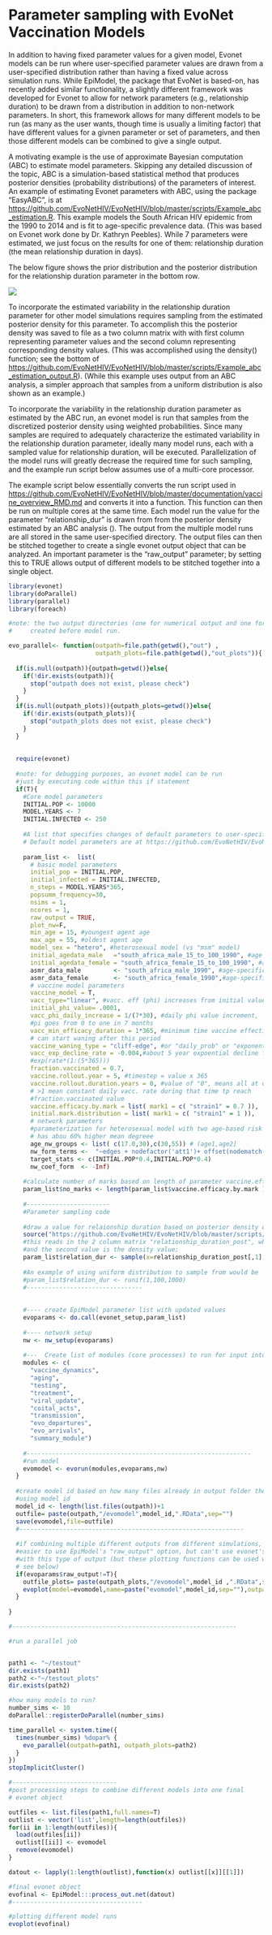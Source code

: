 Parameter sampling with EvoNet Vaccination Models
================

In addition to having fixed parameter values for a given model, Evonet
models can be run where user-specified parameter values are drawn from a
user-specified distribution rather than having a fixed value across
simulation runs. While EpiModel, the package that EvoNet is based-on,
has recently added similar functionality, a slightly different framework
was developed for Evonet to allow for network parameters (e.g.,
relationship duration) to be drawn from a distribution in addition to
non-network parameters. In short, this framework allows for many
different models to be run (as many as the user wants, though time is
usually a limiting factor) that have different values for a givnen
parameter or set of parameters, and then those different models can be
combined to give a single output.

A motivating example is the use of approximate Bayesian computation
(ABC) to estimate model parameters. Skipping any detailed discussion of
the topic, ABC is a simulation-based statistical method that produces
posterior densities (probability distributions) of the parameters of
interest. An example of estimating Evonet parameters with ABC, using the
package “EasyABC”, is at
<https://github.com/EvoNetHIV/EvoNetHIV/blob/master/scripts/Example_abc_estimation.R>.
This example models the South African HIV epidemic from the 1990 to 2014
and is fit to age-specific prevalence data. (This was based on Evonet
work done by Dr. Kathryn Peebles). While 7 parameters were estimated, we
just focus on the results for one of them: relationship duration (the
mean relationship duration in days).

The below figure shows the prior distribution and the posterior
distribution for the relationship duration parameter in the bottom row.

![](https://github.com/EvoNetHIV/EvoNetHIV/blob/master/documentation/imgs/abc_example_output.png)

To incorporate the estimated variability in the relationship duration
parameter for other model simulations requires sampling from the
estimated posterior density for this parameter. To accomplish this the
posterior density was saved to file as a two column matrix with with
first column representing parameter values and the second column
representing corresponding density values. (This was accomplished using
the density() function; see the bottom of
<https://github.com/EvoNetHIV/EvoNetHIV/blob/master/scripts/Example_abc_estimation_output.R>).
(While this example uses output from an ABC analysis, a simpler approach
that samples from a uniform distribution is also shown as an example.)

To incorporate the variability in the relationship duration parameter as
estimated by the ABC run, an evonet model is run that samples from the
discretized posterior density using weighted probabilities. Since many
samples are required to adequately characterize the estimated
variability in the relationship duration parameter, ideally many model
runs, each with a sampled value for relationship duration, will be
executed. Parallelization of the model runs will greatly decrease the
required time for such sampling, and the example run script below
assumes use of a multi-core processor.

The example script below essentially converts the run script used in
<https://github.com/EvoNetHIV/EvoNetHIV/blob/master/documentation/vaccine_overview_RMD.md>
and converts it into a function. This function can then be run on
multiple cores at the same time. Each model run the value for the
parameter “relationship\_dur” is drawn from from the posterior density
estimated by an ABC analysis (). The output from the multiple model runs
are all stored in the same user-specified directory. The output files
can then be stitched together to create a single evonet output object
that can be analyzed. An important parameter is the “raw\_output”
parameter; by setting this to TRUE allows output of different models to
be stitched together into a single object.

``` r
library(evonet)
library(doParallel)
library(parallel)
library(foreach)

#note: the two output directories (one for numerical output and one for figures) need to be
#     created before model run. 

evo_parallel<- function(outpath=file.path(getwd(),"out") ,
                        outpath_plots=file.path(getwd(),"out_plots")){
  
  if(is.null(outpath)){outpath=getwd()}else{
    if(!dir.exists(outpath)){
      stop("outpath does not exist, please check")
    }
  }
  if(is.null(outpath_plots)){outpath_plots=getwd()}else{
    if(!dir.exists(outpath_plots)){
      stop("outpath_plots does not exist, please check")
    }
  }
  
  
  require(evonet)
  
  #note: for debugging purposes, an evonet model can be run
  #just by executing code within this if statement
  if(T){  
    #Core model parameters
    INITIAL.POP <- 10000
    MODEL.YEARS <- 7
    INITIAL.INFECTED <- 250
    
    #A list that specifies changes of default parameters to user-specified values
    # Default model parameters are at https://github.com/EvoNetHIV/EvoNetHIV/blob/master/pkg/R/input_params.R
    
    param_list <-  list(
      # basic model parameters
      initial_pop = INITIAL.POP,
      initial_infected = INITIAL.INFECTED,
      n_steps = MODEL.YEARS*365,
      popsumm_frequency=30,
      nsims = 1,
      ncores = 1,
      raw_output = TRUE,
      plot_nw=F,
      min_age = 15, #youngest agent age
      max_age = 55, #oldest agent age
      model_sex = "hetero", #heterosexual model (vs "msm" model)
      initial_agedata_male   ="south_africa_male_15_to_100_1990", #age distribution data
      initial_agedata_female = "south_africa_female_15_to_100_1990", #age distribution data
      asmr_data_male         <- "south_africa_male_1990", #age-specific mortality rate
      asmr_data_female       <- "south_africa_female_1990",#age-specific mortality rate
      # vaccine model parameters
      vaccine_model = T,
      vacc_type="linear", #vacc. eff (phi) increases from initial value to 1 based on "vacc_phi_daily_increase"
      initial_phi_value= .0001,
      vacc_phi_daily_increase = 1/(7*30), #daily phi value increment,
      #pi goes from 0 to one in 7 months
      vacc_min_efficacy_duration = 1*365, #minimum time vaccine effective after 1st dose,
      # can start waning after this period
      vaccine_waning_type = "cliff-edge", #or "daily_prob" or "exponential"
      vacc_exp_decline_rate = -0.004,#about 5 year expoential decline from 1 to near 0
      #exp(rate*(1:(5*365)))
      fraction.vaccinated = 0.7,
      vaccine.rollout.year = 5, #timestep = value x 365
      vaccine.rollout.duration.years = 0, #value of "0", means all at once, values 
      # >1 mean constant daily vacc. rate during that time tp reach
      #fraction.vaccinated value
      vaccine.efficacy.by.mark = list( mark1 = c( "strain1" = 0.7 )), 
      initial.mark.distribution = list( mark1 = c( "strain1" = 1 )), 
      # network parameters
      #parameterization for heterosexual model with two age-based risk groups, younger group
      # has abou 60% higher mean degreee
      age_nw_groups <- list( c(17.0,30),c(30,55)) # (age1,age2] 
      nw_form_terms <-  "~edges + nodefactor('att1')+ offset(nodematch('sex', diff=FALSE))"
      target_stats <- c(INITIAL.POP*0.4,INITIAL.POP*0.4) 
      nw_coef_form  <- -Inf)
    
    #calculate number of marks based on length of parameter vaccine.efficacy.by.mark
    param_list$no_marks <- length(param_list$vaccine.efficacy.by.mark )
    
    #-----------------------
    #Parameter sampling code
    
    #draw a value for relaionship duration based on posterior density of ABC model
    source("https://github.com/EvoNetHIV/EvoNetHIV/blob/master/scripts/Example_abc_output_relationship_duration?raw=TRUE")
    #this reads in the 2 column matrix "relationship_duration_post", where the first column is a parameter value
    #and the second value is the density value; 
    param_list$relation_dur <- sample(x=relationship_duration_post[,1],size=1,prob=relationship_duration_post[,2])
    
    #An example of using uniform distribution to sample from would be
    #param_list$relation_dur <- runif(1,100,1000)
    #--------------------------------
    
    
    #---- create EpiModel parameter list with updated values
    evoparams <- do.call(evonet_setup,param_list)
    
    #---- network setup 
    nw <- nw_setup(evoparams)
    
    #---  Create list of modules (core processes) to run for input into epimodel_control_fxn() below
    modules <- c(
      "vaccine_dynamics",
      "aging",
      "testing",
      "treatment",
      "viral_update",
      "coital_acts",
      "transmission",
      "evo_departures",
      "evo_arrivals",
      "summary_module")
    
    #--------------------------------------------------------------
    #run model
    evomodel <- evorun(modules,evoparams,nw)
  }
  
  #create model id based on how many files already in output folder then save model
  #using model id
  model_id <- length(list.files(outpath))+1
  outfile= paste(outpath,"/evomodel",model_id,".RData",sep="")
  save(evomodel,file=outfile)
  #--------------------------------------------------------------
  
  #if combining multiple different outputs from different simulations,
  #easier to use EpiModel's "raw_output" option, but can't use evonet's plotting functions
  #with this type of output (but these plotting functions can be used when the output is combinded, 
  # see below)
  if(evoparams$raw_output!=T){
    outfile_plots= paste(outpath_plots,"/evomodel",model_id ,".RData",sep="")
    evoplot(model=evomodel,name=paste("evomodel",model_id,sep=""),outpath=outpath_plots)
  }
  
}

#--------------------------------------------------------------

#run a parallel job


path1 <- "~/testout"
dir.exists(path1)
path2 <-"~/testout_plots"
dir.exists(path2)

#how many models to run?
number_sims <- 10
doParallel::registerDoParallel(number_sims)

time_parallel <- system.time({
  times(number_sims) %dopar% {
    evo_parallel(outpath=path1, outpath_plots=path2)
  }
})
stopImplicitCluster()

#-----------------------------
#post processing steps to combine different models into one final
# evonet object

outfiles <- list.files(path1,full.names=T)
outlist <- vector('list',length=length(outfiles))
for(ii in 1:length(outfiles)){
  load(outfiles[ii])
  outlist[[ii]] <- evomodel
  remove(evomodel)
}

datout <- lapply(1:length(outlist),function(x) outlist[[x]][[1]])

#final evonet object
evofinal <- EpiModel:::process_out.net(datout)
#------------------------------------

#plotting different model runs
evoplot(evofinal)
```
